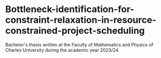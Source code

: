 # Bottleneck-identification-for-constraint-relaxation-in-resource-constrained-project-scheduling

Bachelor's thesis written at the Faculty of Mathematics and Physics of Charles University during the academic year 2023/24.
